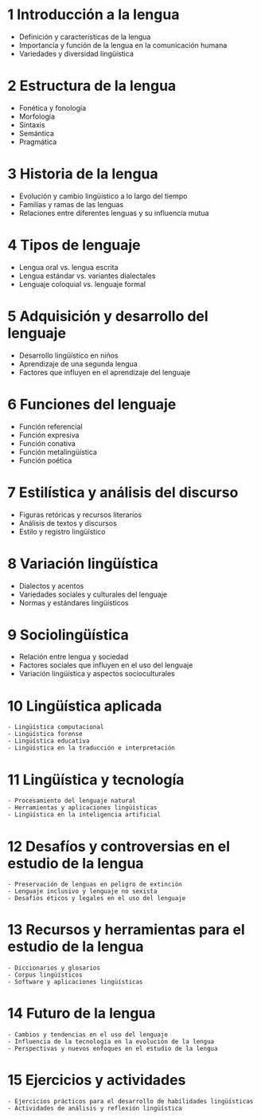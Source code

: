 # 1 Introducción a la lengua
-  Definición y características de la lengua
-  Importancia y función de la lengua en la comunicación humana
-  Variedades y diversidad lingüística

# 2 Estructura de la lengua
-  Fonética y fonología
-  Morfología
-  Sintaxis
-  Semántica
-  Pragmática

# 3 Historia de la lengua
-  Evolución y cambio lingüístico a lo largo del tiempo
-  Familias y ramas de las lenguas
-  Relaciones entre diferentes lenguas y su influencia mutua

# 4 Tipos de lenguaje
-  Lengua oral vs. lengua escrita
-  Lengua estándar vs. variantes dialectales
-  Lenguaje coloquial vs. lenguaje formal

# 5 Adquisición y desarrollo del lenguaje
-  Desarrollo lingüístico en niños
-  Aprendizaje de una segunda lengua
-  Factores que influyen en el aprendizaje del lenguaje

# 6 Funciones del lenguaje
-  Función referencial
-  Función expresiva
-  Función conativa
-  Función metalingüística
-  Función poética

# 7 Estilística y análisis del discurso
-  Figuras retóricas y recursos literarios
-  Análisis de textos y discursos
-  Estilo y registro lingüístico

# 8 Variación lingüística
-  Dialectos y acentos
-  Variedades sociales y culturales del lenguaje
-  Normas y estándares lingüísticos

# 9 Sociolingüística
-  Relación entre lengua y sociedad
-  Factores sociales que influyen en el uso del lenguaje
-  Variación lingüística y aspectos socioculturales

# 10 Lingüística aplicada
    - Lingüística computacional
    - Lingüística forense
    - Lingüística educativa
    - Lingüística en la traducción e interpretación

# 11 Lingüística y tecnología
    - Procesamiento del lenguaje natural
    - Herramientas y aplicaciones lingüísticas
    - Lingüística en la inteligencia artificial

# 12 Desafíos y controversias en el estudio de la lengua
    - Preservación de lenguas en peligro de extinción
    - Lenguaje inclusivo y lenguaje no sexista
    - Desafíos éticos y legales en el uso del lenguaje

# 13 Recursos y herramientas para el estudio de la lengua
    - Diccionarios y glosarios
    - Corpus lingüísticos
    - Software y aplicaciones lingüísticas

# 14 Futuro de la lengua
    - Cambios y tendencias en el uso del lenguaje
    - Influencia de la tecnología en la evolución de la lengua
    - Perspectivas y nuevos enfoques en el estudio de la lengua

# 15 Ejercicios y actividades
    - Ejercicios prácticos para el desarrollo de habilidades lingüísticas
    - Actividades de análisis y reflexión lingüística

